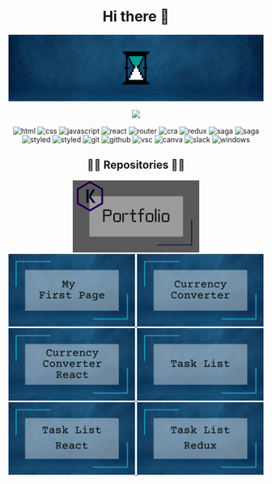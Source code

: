 <div align="center">
  <h1 align="center">Hi there 👋</h1>
  <img width="770" src="https://github.com/kepkaklaudia/kepkaklaudia/blob/main/images/Welcome.gif" alt="welcome">

  ![](https://komarev.com/ghpvc/?username=kepkaklaudia&color=0F4C81&style=for-the-badge)

  <div>
    <img src="https://img.shields.io/badge/-HTML-0F4C81?logo=HTML5&logoColor=white&style=flat-square" alt="html"> 
    <img src="https://img.shields.io/badge/-CSS-0F4C81?logo=CSS3&logoColor=white&style=flat-square" alt="css"> 
    <img src="https://img.shields.io/badge/-JavaScript-0F4C81?logo=JavaScript&logoColor=white&style=flat-square" alt="javascript"> 
    <img src="https://img.shields.io/badge/-React-0F4C81?logo=React&logoColor=white&style=flat-square" alt="react"> 
    <img src="https://img.shields.io/badge/-React%20Router-0F4C81?logo=React-Router&logoColor=white&style=flat-square" alt="router"> 
    <img src="https://img.shields.io/badge/-Create%20React%20App-0F4C81?logo=Create-React-App&logoColor=white&style=flat-square" alt="cra"> 
    <img src="https://img.shields.io/badge/-Redux-0F4C81?logo=Redux&logoColor=white&style=flat-square" alt="redux"> 
    <img src="https://img.shields.io/badge/-Redux%20Saga-0F4C81?logo=Redux-Saga&logoColor=white&style=flat-square" alt="saga"> 
    <img src="https://img.shields.io/badge/-Bootstrap-0F4C81?logo=Bootstrap&logoColor=white&style=flat-square" alt="saga"> 
  </div>
  <div>
    <img src="https://img.shields.io/badge/-Framer--Motion-0F4C81?logo=Framer&logoColor=white&style=flat-square" alt="styled">
    <img src="https://img.shields.io/badge/-Styled--Components-0F4C81?logo=styled-components&logoColor=white&style=flat-square" alt="styled">
    <img src="https://img.shields.io/badge/-Git-0F4C81?logo=Git&logoColor=white&style=flat-square" alt="git"> 
    <img src="https://img.shields.io/badge/-GitHub-0F4C81?logo=GitHub&logoColor=white&style=flat-square" alt="github"> 
    <img src="https://img.shields.io/badge/-Visual%20Studio%20Code-0F4C81?logo=Visual-Studio-Code&logoColor=white&style=flat-square" alt="vsc"> 
    <img src="https://img.shields.io/badge/-Canva-0F4C81?logo=Canva&logoColor=white&style=flat-square" alt="canva"> 
    <img src="https://img.shields.io/badge/-Slack-0F4C81?logo=Slack&logoColor=white&style=flat-square" alt="slack"> 
    <img src="https://img.shields.io/badge/-Windows-0F4C81?logo=Windows&logoColor=white&style=flat-square" alt="windows">
  </div>
  
  <h2 align="center">👨‍💻 Repositories 👨‍💻</h2>
  <div>
    <a href="https://github.com/kepkaklaudia/portfolio">
    <img width="250" src="https://github.com/kepkaklaudia/kepkaklaudia/blob/main/images/Portfolio.png" alt="portfolio">
  </a>
  </div>
  <a href="https://github.com/kepkaklaudia/my-first-page">
    <img width="250" src="https://github.com/kepkaklaudia/kepkaklaudia/blob/main/images/MyFirstPage.png" alt="my-first-page">
  </a>
  <a href="https://github.com/kepkaklaudia/currency-converter">
    <img width="250" src="https://github.com/kepkaklaudia/kepkaklaudia/blob/main/images/CurrencyConverter.png" alt="currency-converter">
  </a>
  <a href="https://github.com/kepkaklaudia/currency-converter-react">
    <img width="250" src="https://github.com/kepkaklaudia/kepkaklaudia/blob/main/images/CurrencyConverterReact.png" alt="currency-converter-react">
  </a>
  <a href="https://github.com/kepkaklaudia/task-list">
    <img width="250" src="https://github.com/kepkaklaudia/kepkaklaudia/blob/main/images/TaskList.png" alt="task-list">
  </a>
  <a href="https://github.com/kepkaklaudia/task-list-react">
    <img width="250" src="https://github.com/kepkaklaudia/kepkaklaudia/blob/main/images/TaskListReact.png" alt="task-list-react">
  </a>
  <a href="https://github.com/kepkaklaudia/task-list-redux">
    <img width="250" src="https://github.com/kepkaklaudia/kepkaklaudia/blob/main/images/TaskListRedux.png" alt="task-list-redux">
  </a>
  
</div>
